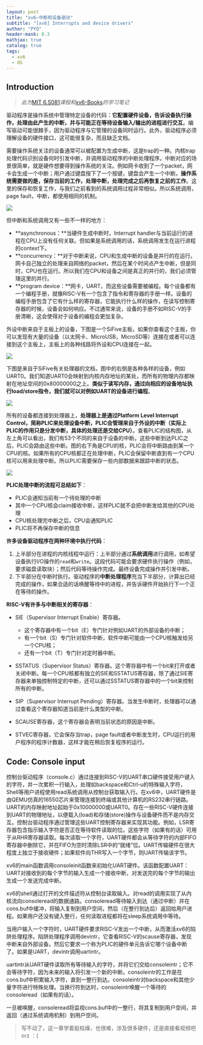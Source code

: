 ```yaml
---
layout: post
title: "xv6—中断和设备驱动"
subtitle: "[xv6] Interrupts and device drivers"
author: "PYQ"
header-mask: 0.3
mathjax: true
catalog: true
tags:
  - xv6
  - OS
---
```


## Introduction

> *此为*[MIT 6.S081](https://www.bilibili.com/video/BV19k4y1C7kA/?spm_id_from=333.1007.top_right_bar_window_custom_collection.content.click)*课程和*[xv6-Books](https://pdos.csail.mit.edu/6.828/2021/xv6/book-riscv-rev2.pdf)*的学习笔记*

驱动程序是操作系统中管理特定设备的代码：**它配置硬件设备，告诉设备执行操作，处理由此产生的中断，并与可能正在等待设备输入/输出的进程进行交互**。编写驱动可能很棘手，因为驱动程序与它管理的设备同时运行。此外，驱动程序必须理解设备的硬件接口，这可能很复杂，而且缺乏文档。

需要操作系统关注的设备通常可以被配置为生成中断，这是trap的一种。内核trap处理代码识别设备何时引发中断，并调用驱动程序的中断处理程序。中断对应的场景很简单，就是硬件想要得到操作系统的关注。例如网卡收到了一个packet，网卡会生成一个中断；用户通过键盘按下了一个按键，键盘会产生一个中断。**操作系统需要做的是，保存当前的工作，处理中断，处理完成之后再恢复之前的工作**。这里的保存和恢复工作，与我们之前看到的系统调用过程非常相似。所以系统调用，page fault，中断，都使用相同的机制。

<img src="https://906337931-files.gitbook.io/~/files/v0/b/gitbook-legacy-files/o/assets%2F-MHZoT2b_bcLghjAOPsJ%2F-MN6E1B0gJ_TakRKmn1w%2F-MNOdUodbUkIyuC_PvVX%2Fimage.png?alt=media&token=e20766c8-d452-489e-b91c-118df66fec45">

但中断和系统调用又有一些不一样的地方：

- **asynchronous：**当硬件生成中断时，Interrupt handler与当前运行的进程在CPU上没有任何关联。但如果是系统调用的话，系统调用发生在运行进程的context下。
-  **concurrency：**对于中断来说，CPU和生成中断的设备是并行的在运行。网卡自己独立的处理来自网络的packet，然后在某个时间点产生中断，但是同时，CPU也在运行。所以我们在CPU和设备之间是真正的并行的，我们必须管理这里的并行。
- **program device：**网卡，UART，而这些设备需要被编程。每个设备都有一个编程手册，就像RISC-V有一个包含了指令和寄存器的手册一样。设备的编程手册包含了它有什么样的寄存器，它能执行什么样的操作，在读写控制寄存器的时候，设备会如何响应。不过通常来说，设备的手册不如RISC-V的手册清晰，这会使得对于设备的编程会更加复杂。

外设中断来自于主板上的设备，下图是一个SiFive主板，如果你查看这个主板，你可以发现有大量的设备（以太网卡、MicroUSB，MicroSD等）连接在或者可以连接到这个主板上，主板上的各种线路将外设和CPU连接在一起。

<img src="https://906337931-files.gitbook.io/~/files/v0/b/gitbook-legacy-files/o/assets%2F-MHZoT2b_bcLghjAOPsJ%2F-MNOedUoWwf-B8e0x8xX%2F-MNQgPHLVuAReIvEfuv_%2Fimage.png?alt=media&token=64896819-7b22-4c88-b654-41786fe49cd9">

下图是来自于SiFive有关处理器的文档，图中的右侧是各种各样的设备，例如UART0。我们知道UART0会映射到内核内存地址的某处，而所有的物理内存都映射在地址空间的0x80000000之上。**类似于读写内存，通过向相应的设备地址执行load/store指令，我们就可以对例如UART的设备进行编程**。

<img src="https://906337931-files.gitbook.io/~/files/v0/b/gitbook-legacy-files/o/assets%2F-MHZoT2b_bcLghjAOPsJ%2F-MNOedUoWwf-B8e0x8xX%2F-MNQifH2z_uxd8s1bR7j%2Fimage.png?alt=media&token=6fa45459-e903-4e90-9fff-191f21dbbea9">

所有的设备都连接到处理器上，**处理器上是通过Platform Level Interrupt Control，简称PLIC来处理设备中断，PLIC会管理来自于外设的中断（实际上PLIC的作用只是分发中断，具体的处理还是交给CPU）**。查看PLIC的结构图，从左上角可以看出，我们有53个不同的来自于设备的中断。这些中断到达PLIC之后，PLIC会路由这些中断。图的右下角是CPU的核，PLIC会将中断路由到某一个CPU的核。如果所有的CPU核都正在处理中断，PLIC会保留中断直到有一个CPU核可以用来处理中断。所以PLIC需要保存一些内部数据来跟踪中断的状态。

<img src="https://906337931-files.gitbook.io/~/files/v0/b/gitbook-legacy-files/o/assets%2F-MHZoT2b_bcLghjAOPsJ%2F-MNOedUoWwf-B8e0x8xX%2F-MNQmPRa0bzPQ99lcE2p%2Fimage.png?alt=media&token=35741a0d-0fc6-42e9-a841-15537f9fdaf4">

**PLIC处理中断的流程可总结如下**：

- PLIC会通知当前有一个待处理的中断
- 其中一个CPU核会claim接收中断，这样PLIC就不会把中断发给其他的CPU处理
- CPU核处理完中断之后，CPU会通知PLIC
- PLIC将不再保存中断的信息

**许多设备驱动程序在两种环境中执行代码**：

1. 上半部分在进程的内核线程中运行：上半部分通过**系统调用**进行调用，如希望设备执行I/O操作的`read`和`write`。这段代码可能会要求硬件执行操作（例如，要求磁盘读取块）；然后代码等待操作完成。最终设备完成操作并引发中断。
2. 下半部分在中断时执行。驱动程序的**中断处理程序**充当下半部分，计算出已经完成的操作，如果合适的话唤醒等待中的进程，并告诉硬件开始执行下一个正在等待的操作。

**RISC-V有许多与中断相关的寄存器**：

- SIE（Supervisor Interrupt Enable）寄存器。
  - 这个寄存器中有一个bit（E）专门针对例如UART的外部设备的中断；
  - 有一个bit（S）专门针对软件中断，软件中断可能由一个CPU核触发给另一个CPU核；
  - 还有一个bit（T）专门针对定时器中断。

- SSTATUS（Supervisor Status）寄存器。这个寄存器中有一个bit来打开或者关闭中断。每一个CPU核都有独立的SIE和SSTATUS寄存器，除了通过SIE寄存器来单独控制特定的中断，还可以通过SSTATUS寄存器中的一个bit来控制所有的中断。
- SIP（Supervisor Interrupt Pending）寄存器。当发生中断时，处理器可以通过查看这个寄存器知道当前是什么类型的中断。
- SCAUSE寄存器，这个寄存器会表明当前状态的原因是中断。
- STVEC寄存器，它会保存当trap，page fault或者中断发生时，CPU运行的用户程序的程序计数器，这样才能在稍后恢复程序的运行。

## Code: Console input

控制台驱动程序（console.c）通过连接到RISC-V的UART串口硬件接受用户键入的字符，并一次累积一行输入，处理如backspace和Ctrl-u的特殊输入字符，Shell等用户进程使用read系统调用从控制台获取输入行。在xv6中，UART硬件是由QEMU仿真的16550芯片来管理连接到终端或其他计算机的RS232串行链路。UART的内存映射地址起始于0x10000000或UART0。存在一些RISC-V硬件连接到UART的物理地址，以便载入(load)和存储(store)操作与设备硬件而不是内存交互。控制台驱动程序通过管理这些UART控制寄存器来实现其功能。例如，LSR寄存器包含指示输入字符是否正在等待软件读取的位。这些字符（如果有的话）可用于从RHR寄存器读取。每次读取一个字符，UART硬件都会从等待字符的内部FIFO寄存器中删除它，并在FIFO为空时清除LSR中的“就绪”位。UART传输硬件在很大程度上独立于接收硬件；如果软件向THR写入一个字节，则UART传输该字节。

xv6的main函数调用consoleinit函数来初始化UART硬件。该函数配置UART：UART对接收到的每个字节的输入生成一个接收中断，对发送完的每个字节的输出生成一个发送完成中断。

xv6的shell通过打开的文件描述符从控制台读取输入。对read的调用实现了从内核流向consoleread的数据通路。consoleread等待输入到达（通过中断）并在cons.buf中缓冲，将输入复制到用户空间，然后（在整行到达后）返回给用户进程。如果用户还没有键入整行，任何读取进程都将在sleep系统调用中等待。

当用户输入一个字符时，UART硬件要求RISC-V发出一个中断，从而激活xv6的陷阱处理程序。陷阱处理程序调用devintr，它查看RISC-V的scause寄存器，发现中断来自外部设备。然后它要求一个称为PLIC的硬件单元告诉它哪个设备中断了。如果是UART，devintr调用uartintr。

uartintr从UART硬件读取所有等待输入的字符，并将它们交给consoleintr；它不会等待字符，因为未来的输入将引发一个新的中断。consoleintr的工作是在cons.buf中积累输入字符，直到一整行到达。consoleintr对backspace和其他少量字符进行特殊处理。当换行符到达时，consoleintr唤醒一个等待的consoleread（如果有的话）。

一旦被唤醒，consoleread将监视cons.buf中的一整行，将其复制到用户空间，并返回（通过系统调用机制）到用户空间。

> 写不动了，这一章学着挺枯燥，也很难，涉及很多硬件，还是直接看视频吧orz ：(
